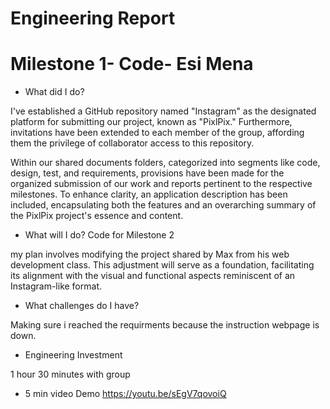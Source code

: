 # Engineering Report
# Milestone 1- Code- Esi Mena
- What did I do?

I've established a GitHub repository named "Instagram" as the designated platform for submitting our project, known as "PixlPix." Furthermore, invitations have been extended to each member of the group, affording them the privilege of collaborator access to this repository.

Within our shared documents folders, categorized into segments like code, design, test, and requirements, provisions have been made for the organized submission of our work and reports pertinent to the respective milestones. To enhance clarity, an application description has been included, encapsulating both the features and an overarching summary of the PixlPix project's essence and content.

- What will I do? Code for Milestone 2

my plan involves modifying the project shared by Max from his web development class. This adjustment will serve as a foundation, facilitating its alignment with the visual and functional aspects reminiscent of an Instagram-like format.

- What challenges do I have?

Making sure i reached the requirments because the instruction webpage is down.

- Engineering Investment
  
 1 hour 30 minutes with group

 - 5 min video Demo
   https://youtu.be/sEgV7qovoiQ

   
  
